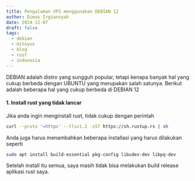 ```yaml
---
title: Pengalaman VPS menggunakan DEBIAN 12
author: Dimas Irgiansyah
date: 2024-12-07
draft: false
tags:
  - debian
  - mitoyus
  - blog
  - rust
  - indonesia
---
```

DEBIAN adalah distro yang sungguh popular, tetapi kenapa banyak hal yang cukup berbeda dengan UBUNTU yang merupakan salah satunya. Berikut adalah beberapa hal yang cukup berbeda di DEBIAN 12

#### 1. Install rust yang tidak lancar
Jika anda ingin menginstall rust, tidak cukup dengan perintah

```bash
curl --proto '=https' --tlsv1.2 -sSf https://sh.rustup.rs | sh
```

Anda juga harus menambahkan beberapa installasi yang harus dilakukan seperti

```bash
sudo apt install build-essential pkg-config libudev-dev libpq-dev
```

Setelah install itu semua, saya masih tidak bisa melakukan build release aplikasi rust saya.
